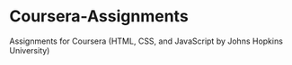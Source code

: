 # Coursera-Assignments
Assignments for Coursera (HTML, CSS, and JavaScript by Johns Hopkins University)
